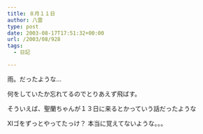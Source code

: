 ```yaml
---
title: ８月１１日
author: 八雲
type: post
date: 2003-08-17T17:51:32+00:00
url: /2003/08/928
tags:
  - 日記

---
```

雨。だったような…
  
何をしていたか忘れてるのでとりあえず飛ばす。
  
そういえば、聖蘭ちゃんが１３日に来るとかっていう話だったような
  
XIゴをずっとやってたっけ？ 本当に覚えてないような。。。
